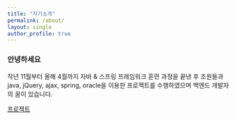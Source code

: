 ```yaml
---
title: "자기소개"
permalink: /about/
layout: single
author_profile: true
---
```


### 안녕하세요

작년 11월부터 올해 4월까지 자바 & 스프링 프레임워크 훈련 과정을 끝낸 후
조원들과 java, jQuery, ajax, spring, oracle을 이용한 프로젝트를 수행하였으며
백엔드 개발자의 꿈이 있습니다.

[프로젝트](https://https://2KyeongWong.github.io/Project/)
